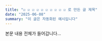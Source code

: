 ```yaml
---
title: "☑️ ☑️ ☑️ ☑️ ☑️ ☑️ ☑️ ☑️ ☑️ ☑️ 로 만든 글 제목"
date: "2025-06-08"
summary: "이 글은 자동화된 예시입니다"
---
```


본문 내용 전체가 들어갑니다…
